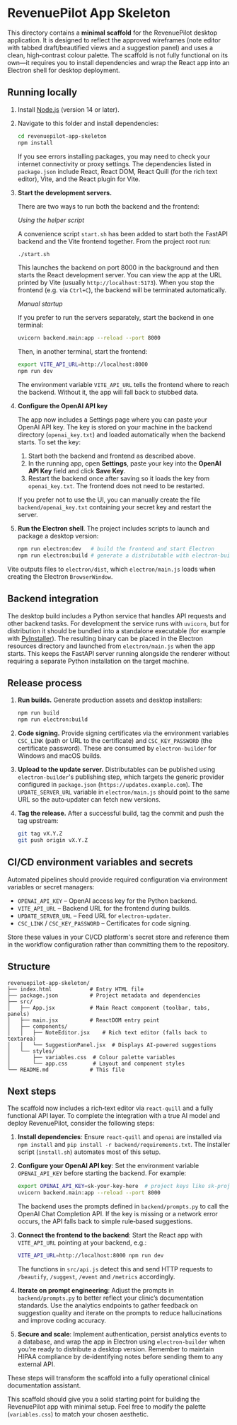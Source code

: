 # RevenuePilot App Skeleton

This directory contains a **minimal scaffold** for the RevenuePilot desktop application.
It is designed to reflect the approved wireframes (note editor with tabbed draft/beautified views
and a suggestion panel) and uses a clean, high‑contrast colour palette.  The scaffold is not
fully functional on its own—it requires you to install dependencies and wrap the React
app into an Electron shell for desktop deployment.

## Running locally

1. Install [Node.js](https://nodejs.org/) (version 14 or later).
2. Navigate to this folder and install dependencies:

   ```bash
   cd revenuepilot-app-skeleton
   npm install
   ```

   If you see errors installing packages, you may need to check your internet
   connectivity or proxy settings.  The dependencies listed in `package.json`
   include React, React DOM, React Quill (for the rich text editor), Vite, and
   the React plugin for Vite.

3. **Start the development servers.**

   There are two ways to run both the backend and the frontend:

   *Using the helper script*

   A convenience script `start.sh` has been added to start both the FastAPI backend and the Vite frontend together.  From the project root run:

   ```bash
   ./start.sh
   ```

   This launches the backend on port 8000 in the background and then starts the React development server.  You can view the app at the URL printed by Vite (usually `http://localhost:5173`).  When you stop the frontend (e.g. via `Ctrl+C`), the backend will be terminated automatically.

   *Manual startup*

   If you prefer to run the servers separately, start the backend in one terminal:

   ```bash
   uvicorn backend.main:app --reload --port 8000
   ```

   Then, in another terminal, start the frontend:

   ```bash
   export VITE_API_URL=http://localhost:8000
   npm run dev
   ```

   The environment variable `VITE_API_URL` tells the frontend where to reach the backend.  Without it, the app will fall back to stubbed data.

5. **Configure the OpenAI API key**

   The app now includes a Settings page where you can paste your OpenAI API key.  The key is stored on your machine in the backend directory (`openai_key.txt`) and loaded automatically when the backend starts.  To set the key:

   1. Start both the backend and frontend as described above.
   2. In the running app, open **Settings**, paste your key into the **OpenAI API Key** field and click **Save Key**.
   3. Restart the backend once after saving so it loads the key from `openai_key.txt`.  The frontend does not need to be restarted.

   If you prefer not to use the UI, you can manually create the file `backend/openai_key.txt` containing your secret key and restart the server.

4. **Run the Electron shell**.  The project includes scripts to launch
   and package a desktop version:

   ```bash
   npm run electron:dev   # build the frontend and start Electron
   npm run electron:build # generate a distributable with electron-builder
   ```

Vite outputs files to `electron/dist`, which `electron/main.js`
loads when creating the Electron `BrowserWindow`.

## Backend integration

The desktop build includes a Python service that handles API requests and
other backend tasks.  For development the service runs with `uvicorn`, but
for distribution it should be bundled into a standalone executable
(for example with [PyInstaller](https://pyinstaller.org/)).  The resulting
binary can be placed in the Electron resources directory and launched from
`electron/main.js` when the app starts.  This keeps the FastAPI server
running alongside the renderer without requiring a separate Python
installation on the target machine.

## Release process

1. **Run builds.**  Generate production assets and desktop installers:

   ```bash
   npm run build
   npm run electron:build
   ```

2. **Code signing.**  Provide signing certificates via the environment
   variables `CSC_LINK` (path or URL to the certificate) and
   `CSC_KEY_PASSWORD` (the certificate password).  These are consumed by
   `electron-builder` for Windows and macOS builds.

3. **Upload to the update server.**  Distributables can be published using
   `electron-builder`'s publishing step, which targets the generic provider
   configured in `package.json` (`https://updates.example.com`).  The
   `UPDATE_SERVER_URL` variable in `electron/main.js` should point to the
   same URL so the auto‑updater can fetch new versions.

4. **Tag the release.**  After a successful build, tag the commit and push
   the tag upstream:

   ```bash
   git tag vX.Y.Z
   git push origin vX.Y.Z
   ```

## CI/CD environment variables and secrets

Automated pipelines should provide required configuration via environment
variables or secret managers:

* `OPENAI_API_KEY` – OpenAI access key for the Python backend.
* `VITE_API_URL` – Backend URL for the frontend during builds.
* `UPDATE_SERVER_URL` – Feed URL for `electron-updater`.
* `CSC_LINK` / `CSC_KEY_PASSWORD` – Certificates for code signing.

Store these values in your CI/CD platform's secret store and reference them
in the workflow configuration rather than committing them to the repository.

## Structure

```
revenuepilot-app-skeleton/
├── index.html            # Entry HTML file
├── package.json          # Project metadata and dependencies
├── src/
│   ├── App.jsx           # Main React component (toolbar, tabs, panels)
│   ├── main.jsx          # ReactDOM entry point
│   ├── components/
│   │   ├── NoteEditor.jsx    # Rich text editor (falls back to textarea)
│   │   └── SuggestionPanel.jsx  # Displays AI-powered suggestions
│   └── styles/
│       ├── variables.css  # Colour palette variables
│       └── app.css        # Layout and component styles
└── README.md             # This file
```

## Next steps

The scaffold now includes a rich‑text editor via `react-quill` and a fully
functional API layer.  To complete the integration with a true AI model and
deploy RevenuePilot, consider the following steps:

1. **Install dependencies**: Ensure `react-quill` and `openai` are installed
   via `npm install` and `pip install -r backend/requirements.txt`.  The
   installer script (`install.sh`) automates most of this setup.

2. **Configure your OpenAI API key**: Set the environment variable
   `OPENAI_API_KEY` before starting the backend.  For example:

   ```bash
   export OPENAI_API_KEY=sk-your-key-here  # project keys like sk-proj-... also work
   uvicorn backend.main:app --reload --port 8000
   ```

   The backend uses the prompts defined in `backend/prompts.py` to call the
   OpenAI Chat Completion API.  If the key is missing or a network error
   occurs, the API falls back to simple rule‑based suggestions.

3. **Connect the frontend to the backend**: Start the React app with
   `VITE_API_URL` pointing at your backend, e.g.:

   ```bash
   VITE_API_URL=http://localhost:8000 npm run dev
   ```

   The functions in `src/api.js` detect this and send HTTP requests to
   `/beautify`, `/suggest`, `/event` and `/metrics` accordingly.

4. **Iterate on prompt engineering**: Adjust the prompts in
   `backend/prompts.py` to better reflect your clinic’s documentation
   standards.  Use the analytics endpoints to gather feedback on
   suggestion quality and iterate on the prompts to reduce hallucinations and
   improve coding accuracy.

5. **Secure and scale**: Implement authentication, persist analytics
   events to a database, and wrap the app in Electron using
   `electron-builder` when you’re ready to distribute a desktop version.
   Remember to maintain HIPAA compliance by de‑identifying notes before
   sending them to any external API.

These steps will transform the scaffold into a fully operational clinical
documentation assistant.

This scaffold should give you a solid starting point for building the
RevenuePilot app with minimal setup.  Feel free to modify the palette
(`variables.css`) to match your chosen aesthetic.